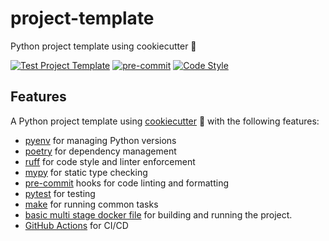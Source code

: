 # project-template
Python project template using cookiecutter 🍪

[![Test Project Template](https://github.com/iplitharas/project-template/actions/workflows/test.yaml/badge.svg)](https://github.com/iplitharas/project-template/actions/workflows/test.yaml)
[![pre-commit](https://img.shields.io/badge/pre--commit-enabled-brightgreen?logo=pre-commit&logoColor=white)](https://github.com/pre-commit/pre-commit)
[![Code Style](https://img.shields.io/endpoint?url=https://raw.githubusercontent.com/astral-sh/ruff/main/assets/badge/v2.json)](https://github.com/astral-sh/ruff)




## Features
A Python project template using [cookiecutter](https://cookiecutter.readthedocs.io/en/1.7.2/README.html) 🍪 
with the following features:
- [pyenv](https://github.com/pyenv/pyenv) for managing Python versions
- [poetry](https://python-poetry.org/) for dependency management
- [ruff](https://github.com/astral-sh/ruff) for code style and linter enforcement
- [mypy](https://mypy.readthedocs.io/en/stable/) for static type checking
- [pre-commit](https://pre-commit.com/) hooks for code linting and formatting
- [pytest](https://docs.pytest.org/en/6.2.x/) for testing
- [make](https://www.gnu.org/software/make/) for running common tasks
- [basic multi stage docker file](https://github.com/iplitharas/project-template/blob/main/%7B%7Bcookiecutter.__project_slug%7D%7D/Dockerfile) for building and running the project.
- [GitHub Actions](https://docs.github.com/en/actions) for CI/CD
